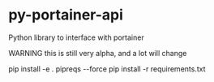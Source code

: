 # py-portainer-api

Python library to interface with portainer

WARNING this is still very alpha, and a lot will change

pip install -e .
pipreqs --force
pip install -r requirements.txt
